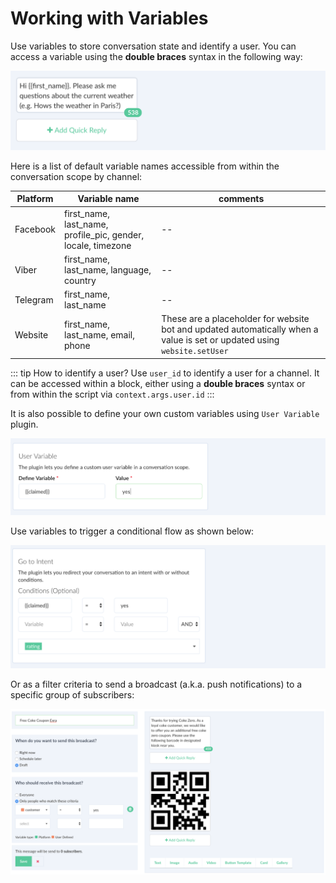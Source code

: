 # Working with Variables

Use variables to store conversation state and identify a user. You can access a variable using the **double braces** syntax in the following way:

![](./facebook-variable.png)


Here is a list of default variable names accessible from within the conversation scope by channel:

| Platform | Variable name | comments|
| -- | -- | -- |
| Facebook | first_name, last_name, profile_pic, gender, locale, timezone | -- |
| Viber | first_name, last_name, language, country | -- |
| Telegram | first_name, last_name | -- |
| Website | first_name, last_name, email, phone | These are a placeholder for website bot and updated automatically when a value is set or updated using `website.setUser` |

::: tip  How to identify a user?
Use `user_id` to identify a user for a channel. It can be accessed within a block, either using a **double braces** syntax or from within the script via `context.args.user.id`
:::

It is also possible to define your own custom variables using `User Variable` plugin. 

![](./user-variable.png)

Use variables to trigger a conditional flow as shown below:

![](./user-variable-goto.png)


Or as a filter criteria to send a broadcast (a.k.a. push notifications) to a specific group of subscribers:

![](./variable-broadcast.png)


